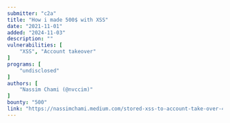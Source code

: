 ```yaml
---
submitter: "c2a"
title: "How i made 500$ with XSS"
date: "2021-11-01"
added: "2024-11-03"
description: ""
vulnerabilities: [
    "XSS", "Account takeover"
]
programs: [
    "undisclosed"
]
authors: [
    "Nassim Chami (@nvccim)"
]
bounty: "500"
link: "https://nassimchami.medium.com/stored-xss-to-account-take-over-45a7e09116a7"
---
```




